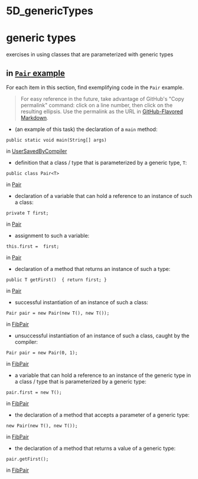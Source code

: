 # 5D_genericTypes
# generic types

exercises in using classes that are parameterized with
generic types

## in [`Pair` example](https://github.com/stuyvesant-cs/solutionsHolmes/tree/master/2019-04-05_PairOfGenerics)

For each item in this section, find exemplifying code in the `Pair` example.
>For easy reference in the future, take advantage of
GitHub's "Copy permalink" command: click on a line number,
then click on the resulting ellipsis. Use the permalink as the URL
in [GitHub-Flavored Markdown](https://help.github.com/en/articles/basic-writing-and-formatting-syntax#links).


- (an example of this task) the declaration of a `main` method:
```
public static void main(String[] args)
```
in [UserSavedByCompiler](https://github.com/stuyvesant-cs/solutionsHolmes/blob/21b641c9dda3c43d3e71de138c24c29f11687d88/2019-04-05_PairOfGenerics/UserSavedByCompiler.java#L11)


- definition that a class / type that is parameterized by a generic type, `T`:
```
public class Pair<T>
```
in [Pair](https://github.com/stuyvesant-cs/skeletonsHolmes/blob/master/5D_genericTypes/FibPair/Pair.java)


- declaration of a variable that can hold a reference to an instance
of such a class:
```
private T first;
```
in [Pair](https://github.com/stuyvesant-cs/skeletonsHolmes/blob/master/5D_genericTypes/FibPair/Pair.java)


- assignment to such a variable:
```
this.first =  first;
```
in [Pair](https://github.com/stuyvesant-cs/skeletonsHolmes/blob/master/5D_genericTypes/FibPair/Pair.java)


- declaration of a method that returns an instance of such a type:
```
public T getFirst()  { return first; }
```
in [Pair](https://github.com/stuyvesant-cs/skeletonsHolmes/blob/master/5D_genericTypes/FibPair/Pair.java)


- successful instantiation of an instance of such a class:
```
Pair pair = new Pair(new T(), new T());
```
in [FibPair](https://github.com/stuyvesant-cs/skeletonsHolmes/blob/master/5D_genericTypes/FibPair/FibPair.java)


- *un*successful instantiation of an instance of such a class,
caught by the compiler:
```
Pair pair = new Pair(0, 1);
```
in [FibPair](https://github.com/stuyvesant-cs/skeletonsHolmes/blob/master/5D_genericTypes/FibPair/FibPair.java)


- a variable that can hold a reference to an instance of the generic type
in a class / type that is parameterized by a generic type:
```
pair.first = new T();
```
in [FibPair](https://github.com/stuyvesant-cs/skeletonsHolmes/blob/master/5D_genericTypes/FibPair/FibPair.java)


- the declaration of a method that accepts a parameter of a generic type:
```
new Pair(new T(), new T());
```
in [FibPair](https://github.com/stuyvesant-cs/skeletonsHolmes/blob/master/5D_genericTypes/FibPair/FibPair.java)


- the declaration of a method that returns a value of a generic type:
```
pair.getFirst();
```
in [FibPair](https://github.com/stuyvesant-cs/skeletonsHolmes/blob/master/5D_genericTypes/FibPair/FibPair.java)

